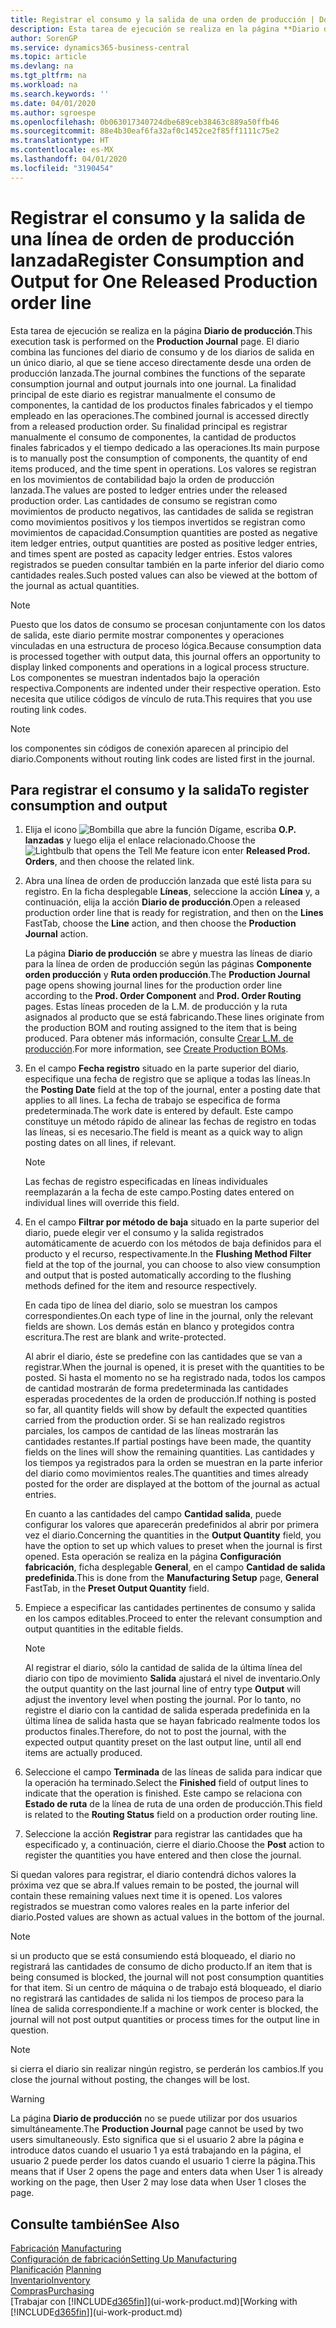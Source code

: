 ```yaml
---
title: Registrar el consumo y la salida de una orden de producción | Documentos de Microsoft
description: Esta tarea de ejecución se realiza en la página **Diario de producción**. El diario combina las funciones del diario de consumo y de los diarios de salida en un único diario, al que se tiene acceso directamente desde una orden de producción lanzada. La finalidad principal de este diario es registrar manualmente el consumo de componentes, la cantidad de los productos finales fabricados y el tiempo empleado en las operaciones. Su finalidad principal es registrar manualmente el consumo de componentes, la cantidad de productos finales fabricados y el tiempo dedicado a las operaciones.
author: SorenGP
ms.service: dynamics365-business-central
ms.topic: article
ms.devlang: na
ms.tgt_pltfrm: na
ms.workload: na
ms.search.keywords: ''
ms.date: 04/01/2020
ms.author: sgroespe
ms.openlocfilehash: 0b063017340724dbe689ceb38463c889a50ffb46
ms.sourcegitcommit: 88e4b30eaf6fa32af0c1452ce2f85ff1111c75e2
ms.translationtype: HT
ms.contentlocale: es-MX
ms.lasthandoff: 04/01/2020
ms.locfileid: "3190454"
---
```

# <a name="register-consumption-and-output-for-one-released-production-order-line"></a><span data-ttu-id="b1630-106">Registrar el consumo y la salida de una línea de orden de producción lanzada</span><span class="sxs-lookup"><span data-stu-id="b1630-106">Register Consumption and Output for One Released Production order line</span></span>
<span data-ttu-id="b1630-107">Esta tarea de ejecución se realiza en la página **Diario de producción**.</span><span class="sxs-lookup"><span data-stu-id="b1630-107">This execution task is performed on the **Production Journal** page.</span></span> <span data-ttu-id="b1630-108">El diario combina las funciones del diario de consumo y de los diarios de salida en un único diario, al que se tiene acceso directamente desde una orden de producción lanzada.</span><span class="sxs-lookup"><span data-stu-id="b1630-108">The journal combines the functions of the separate consumption journal and output journals into one journal.</span></span> <span data-ttu-id="b1630-109">La finalidad principal de este diario es registrar manualmente el consumo de componentes, la cantidad de los productos finales fabricados y el tiempo empleado en las operaciones.</span><span class="sxs-lookup"><span data-stu-id="b1630-109">The combined journal is accessed directly from a released production order.</span></span> <span data-ttu-id="b1630-110">Su finalidad principal es registrar manualmente el consumo de componentes, la cantidad de productos finales fabricados y el tiempo dedicado a las operaciones.</span><span class="sxs-lookup"><span data-stu-id="b1630-110">Its main purpose is to manually post the consumption of components, the quantity of end items produced, and the time spent in operations.</span></span> <span data-ttu-id="b1630-111">Los valores se registran en los movimientos de contabilidad bajo la orden de producción lanzada.</span><span class="sxs-lookup"><span data-stu-id="b1630-111">The values are posted to ledger entries under the released production order.</span></span> <span data-ttu-id="b1630-112">Las cantidades de consumo se registran como movimientos de producto negativos, las cantidades de salida se registran como movimientos positivos y los tiempos invertidos se registran como movimientos de capacidad.</span><span class="sxs-lookup"><span data-stu-id="b1630-112">Consumption quantities are posted as negative item ledger entries, output quantities are posted as positive ledger entries, and times spent are posted as capacity ledger entries.</span></span> <span data-ttu-id="b1630-113">Estos valores registrados se pueden consultar también en la parte inferior del diario como cantidades reales.</span><span class="sxs-lookup"><span data-stu-id="b1630-113">Such posted values can also be viewed at the bottom of the journal as actual quantities.</span></span>  

> [!NOTE]  
>  <span data-ttu-id="b1630-114">Puesto que los datos de consumo se procesan conjuntamente con los datos de salida, este diario permite mostrar componentes y operaciones vinculadas en una estructura de proceso lógica.</span><span class="sxs-lookup"><span data-stu-id="b1630-114">Because consumption data is processed together with output data, this journal offers an opportunity to display linked components and operations in a logical process structure.</span></span> <span data-ttu-id="b1630-115">Los componentes se muestran indentados bajo la operación respectiva.</span><span class="sxs-lookup"><span data-stu-id="b1630-115">Components are indented under their respective operation.</span></span> <span data-ttu-id="b1630-116">Esto necesita que utilice códigos de vínculo de ruta.</span><span class="sxs-lookup"><span data-stu-id="b1630-116">This requires that you use routing link codes.</span></span>  

> [!NOTE]  
>  <span data-ttu-id="b1630-117">los componentes sin códigos de conexión aparecen al principio del diario.</span><span class="sxs-lookup"><span data-stu-id="b1630-117">Components without routing link codes are listed first in the journal.</span></span>  

## <a name="to-register-consumption-and-output"></a><span data-ttu-id="b1630-118">Para registrar el consumo y la salida</span><span class="sxs-lookup"><span data-stu-id="b1630-118">To register consumption and output</span></span>  
1.  <span data-ttu-id="b1630-119">Elija el icono ![Bombilla que abre la función Dígame](media/ui-search/search_small.png "Dígame qué desea hacer"), escriba **O.P. lanzadas** y luego elija el enlace relacionado.</span><span class="sxs-lookup"><span data-stu-id="b1630-119">Choose the ![Lightbulb that opens the Tell Me feature](media/ui-search/search_small.png "Tell me what you want to do") icon enter **Released Prod. Orders**, and then choose the related link.</span></span>  
2.  <span data-ttu-id="b1630-120">Abra una línea de orden de producción lanzada que esté lista para su registro. En la ficha desplegable **Líneas**, seleccione la acción **Línea** y, a continuación, elija la acción **Diario de producción**.</span><span class="sxs-lookup"><span data-stu-id="b1630-120">Open a released production order line that is ready for registration, and then on the **Lines** FastTab, choose the **Line** action, and then choose the **Production Journal** action.</span></span>  

    <span data-ttu-id="b1630-121">La página **Diario de producción** se abre y muestra las líneas de diario para la línea de orden de producción según las páginas **Componente orden producción** y **Ruta orden producción**.</span><span class="sxs-lookup"><span data-stu-id="b1630-121">The **Production Journal** page opens showing journal lines for the production order line according to the **Prod. Order Component** and **Prod. Order Routing** pages.</span></span> <span data-ttu-id="b1630-122">Estas líneas proceden de la L.M. de producción y la ruta asignados al producto que se está fabricando.</span><span class="sxs-lookup"><span data-stu-id="b1630-122">These lines originate from the production BOM and routing assigned to the item that is being produced.</span></span> <span data-ttu-id="b1630-123">Para obtener más información, consulte [Crear L.M. de producción](production-how-to-create-routings.md).</span><span class="sxs-lookup"><span data-stu-id="b1630-123">For more information, see [Create Production BOMs](production-how-to-create-routings.md).</span></span>  

3.  <span data-ttu-id="b1630-124">En el campo **Fecha registro** situado en la parte superior del diario, especifique una fecha de registro que se aplique a todas las líneas.</span><span class="sxs-lookup"><span data-stu-id="b1630-124">In the **Posting Date** field at the top of the journal, enter a posting date that applies to all lines.</span></span> <span data-ttu-id="b1630-125">La fecha de trabajo se especifica de forma predeterminada.</span><span class="sxs-lookup"><span data-stu-id="b1630-125">The work date is entered by default.</span></span> <span data-ttu-id="b1630-126">Este campo constituye un método rápido de alinear las fechas de registro en todas las líneas, si es necesario.</span><span class="sxs-lookup"><span data-stu-id="b1630-126">The field is meant as a quick way to align posting dates on all lines, if relevant.</span></span>  

    > [!NOTE]  
    >  <span data-ttu-id="b1630-127">Las fechas de registro especificadas en líneas individuales reemplazarán a la fecha de este campo.</span><span class="sxs-lookup"><span data-stu-id="b1630-127">Posting dates entered on individual lines will override this field.</span></span>  

4.  <span data-ttu-id="b1630-128">En el campo **Filtrar por método de baja** situado en la parte superior del diario, puede elegir ver el consumo y la salida registrados automáticamente de acuerdo con los métodos de baja definidos para el producto y el recurso, respectivamente.</span><span class="sxs-lookup"><span data-stu-id="b1630-128">In the **Flushing Method Filter** field at the top of the journal, you can choose to also view consumption and output that is posted automatically according to the flushing methods defined for the item and resource respectively.</span></span>  

    <span data-ttu-id="b1630-129">En cada tipo de línea del diario, solo se muestran los campos correspondientes.</span><span class="sxs-lookup"><span data-stu-id="b1630-129">On each type of line in the journal, only the relevant fields are shown.</span></span> <span data-ttu-id="b1630-130">Los demás están en blanco y protegidos contra escritura.</span><span class="sxs-lookup"><span data-stu-id="b1630-130">The rest are blank and write-protected.</span></span>  

    <span data-ttu-id="b1630-131">Al abrir el diario, éste se predefine con las cantidades que se van a registrar.</span><span class="sxs-lookup"><span data-stu-id="b1630-131">When the journal is opened, it is preset with the quantities to be posted.</span></span> <span data-ttu-id="b1630-132">Si hasta el momento no se ha registrado nada, todos los campos de cantidad mostrarán de forma predeterminada las cantidades esperadas procedentes de la orden de producción.</span><span class="sxs-lookup"><span data-stu-id="b1630-132">If nothing is posted so far, all quantity fields will show by default the expected quantities carried from the production order.</span></span> <span data-ttu-id="b1630-133">Si se han realizado registros parciales, los campos de cantidad de las líneas mostrarán las cantidades restantes.</span><span class="sxs-lookup"><span data-stu-id="b1630-133">If partial postings have been made, the quantity fields on the lines will show the remaining quantities.</span></span> <span data-ttu-id="b1630-134">Las cantidades y los tiempos ya registrados para la orden se muestran en la parte inferior del diario como movimientos reales.</span><span class="sxs-lookup"><span data-stu-id="b1630-134">The quantities and times already posted for the order are displayed at the bottom of the journal as actual entries.</span></span>  

    <span data-ttu-id="b1630-135">En cuanto a las cantidades del campo **Cantidad salida**, puede configurar los valores que aparecerán predefinidos al abrir por primera vez el diario.</span><span class="sxs-lookup"><span data-stu-id="b1630-135">Concerning the quantities in the **Output Quantity** field, you have the option to set up which values to preset when the journal is first opened.</span></span> <span data-ttu-id="b1630-136">Esta operación se realiza en la página **Configuración fabricación**, ficha desplegable **General**, en el campo **Cantidad de salida predefinida**.</span><span class="sxs-lookup"><span data-stu-id="b1630-136">This is done from the **Manufacturing Setup** page, **General** FastTab, in the **Preset Output Quantity** field.</span></span>

5.  <span data-ttu-id="b1630-137">Empiece a especificar las cantidades pertinentes de consumo y salida en los campos editables.</span><span class="sxs-lookup"><span data-stu-id="b1630-137">Proceed to enter the relevant consumption and output quantities in the editable fields.</span></span>  

    > [!NOTE]  
    >  <span data-ttu-id="b1630-138">Al registrar el diario, sólo la cantidad de salida de la última línea del diario con tipo de movimiento **Salida** ajustará el nivel de inventario.</span><span class="sxs-lookup"><span data-stu-id="b1630-138">Only the output quantity on the last journal line of entry type **Output** will adjust the inventory level when posting the journal.</span></span> <span data-ttu-id="b1630-139">Por lo tanto, no registre el diario con la cantidad de salida esperada predefinida en la última línea de salida hasta que se hayan fabricado realmente todos los productos finales.</span><span class="sxs-lookup"><span data-stu-id="b1630-139">Therefore, do not to post the journal, with the expected output quantity preset on the last output line, until all end items are actually produced.</span></span>  

6.  <span data-ttu-id="b1630-140">Seleccione el campo **Terminada** de las líneas de salida para indicar que la operación ha terminado.</span><span class="sxs-lookup"><span data-stu-id="b1630-140">Select the **Finished** field of output lines to indicate that the operation is finished.</span></span> <span data-ttu-id="b1630-141">Este campo se relaciona con **Estado de ruta** de la línea de ruta de una orden de producción.</span><span class="sxs-lookup"><span data-stu-id="b1630-141">This field is related to the **Routing Status** field on a production order routing line.</span></span>  
7.  <span data-ttu-id="b1630-142">Seleccione la acción **Registrar** para registrar las cantidades que ha especificado y, a continuación, cierre el diario.</span><span class="sxs-lookup"><span data-stu-id="b1630-142">Choose the **Post** action to register the quantities you have entered and then close the journal.</span></span>  

<span data-ttu-id="b1630-143">Si quedan valores para registrar, el diario contendrá dichos valores la próxima vez que se abra.</span><span class="sxs-lookup"><span data-stu-id="b1630-143">If values remain to be posted, the journal will contain these remaining values next time it is opened.</span></span> <span data-ttu-id="b1630-144">Los valores registrados se muestran como valores reales en la parte inferior del diario.</span><span class="sxs-lookup"><span data-stu-id="b1630-144">Posted values are shown as actual values in the bottom of the journal.</span></span>  

> [!NOTE]  
>  <span data-ttu-id="b1630-145"> si un producto que se está consumiendo está bloqueado, el diario no registrará las cantidades de consumo de dicho producto.</span><span class="sxs-lookup"><span data-stu-id="b1630-145">If an item that is being consumed is blocked, the journal will not post consumption quantities for that item.</span></span> <span data-ttu-id="b1630-146">Si un centro de máquina o de trabajo está bloqueado, el diario no registrará las cantidades de salida ni los tiempos de proceso para la línea de salida correspondiente.</span><span class="sxs-lookup"><span data-stu-id="b1630-146">If a machine or work center is blocked, the journal will not post output quantities or process times for the output line in question.</span></span>  

> [!NOTE]  
>  <span data-ttu-id="b1630-147">si cierra el diario sin realizar ningún registro, se perderán los cambios.</span><span class="sxs-lookup"><span data-stu-id="b1630-147">If you close the journal without posting, the changes will be lost.</span></span>  

> [!WARNING]  
>  <span data-ttu-id="b1630-148">La página **Diario de producción** no se puede utilizar por dos usuarios simultáneamente.</span><span class="sxs-lookup"><span data-stu-id="b1630-148">The **Production Journal** page cannot be used by two users simultaneously.</span></span> <span data-ttu-id="b1630-149">Esto significa que si el usuario 2 abre la página e introduce datos cuando el usuario 1 ya está trabajando en la página, el usuario 2 puede perder los datos cuando el usuario 1 cierre la página.</span><span class="sxs-lookup"><span data-stu-id="b1630-149">This means that if User 2 opens the page and enters data when User 1 is already working on the page, then User 2 may lose data when User 1 closes the page.</span></span>  

## <a name="see-also"></a><span data-ttu-id="b1630-150">Consulte también</span><span class="sxs-lookup"><span data-stu-id="b1630-150">See Also</span></span>  
<span data-ttu-id="b1630-151">[Fabricación](production-manage-manufacturing.md)  </span><span class="sxs-lookup"><span data-stu-id="b1630-151">[Manufacturing](production-manage-manufacturing.md)  </span></span>  
[<span data-ttu-id="b1630-152">Configuración de fabricación</span><span class="sxs-lookup"><span data-stu-id="b1630-152">Setting Up Manufacturing</span></span>](production-configure-production-processes.md)  
<span data-ttu-id="b1630-153">[Planificación](production-planning.md)    </span><span class="sxs-lookup"><span data-stu-id="b1630-153">[Planning](production-planning.md)    </span></span>  
[<span data-ttu-id="b1630-154">Inventario</span><span class="sxs-lookup"><span data-stu-id="b1630-154">Inventory</span></span>](inventory-manage-inventory.md)  
[<span data-ttu-id="b1630-155">Compras</span><span class="sxs-lookup"><span data-stu-id="b1630-155">Purchasing</span></span>](purchasing-manage-purchasing.md)  
<span data-ttu-id="b1630-156">[Trabajar con [!INCLUDE[d365fin](includes/d365fin_md.md)]](ui-work-product.md)</span><span class="sxs-lookup"><span data-stu-id="b1630-156">[Working with [!INCLUDE[d365fin](includes/d365fin_md.md)]](ui-work-product.md)</span></span>
